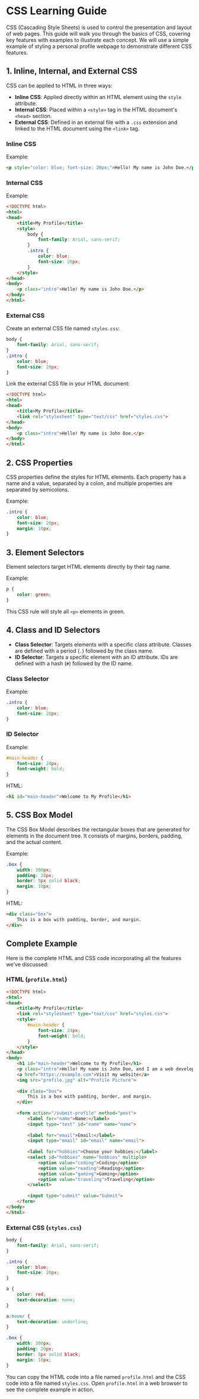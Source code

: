 # CSS Learning Guide

CSS (Cascading Style Sheets) is used to control the presentation and layout of web pages. This guide will walk you through the basics of CSS, covering key features with examples to illustrate each concept. We will use a simple example of styling a personal profile webpage to demonstrate different CSS features.

## 1. Inline, Internal, and External CSS

CSS can be applied to HTML in three ways:

- **Inline CSS**: Applied directly within an HTML element using the `style` attribute.
- **Internal CSS**: Placed within a `<style>` tag in the HTML document's `<head>` section.
- **External CSS**: Defined in an external file with a `.css` extension and linked to the HTML document using the `<link>` tag.

### Inline CSS

Example:
```html
<p style="color: blue; font-size: 20px;">Hello! My name is John Doe.</p>
```

### Internal CSS

Example:
```html
<!DOCTYPE html>
<html>
<head>
    <title>My Profile</title>
    <style>
        body {
            font-family: Arial, sans-serif;
        }
        .intro {
            color: blue;
            font-size: 20px;
        }
    </style>
</head>
<body>
    <p class="intro">Hello! My name is John Doe.</p>
</body>
</html>
```

### External CSS

Create an external CSS file named `styles.css`:
```css
body {
    font-family: Arial, sans-serif;
}
.intro {
    color: blue;
    font-size: 20px;
}
```

Link the external CSS file in your HTML document:
```html
<!DOCTYPE html>
<html>
<head>
    <title>My Profile</title>
    <link rel="stylesheet" type="text/css" href="styles.css">
</head>
<body>
    <p class="intro">Hello! My name is John Doe.</p>
</body>
</html>
```

## 2. CSS Properties

CSS properties define the styles for HTML elements. Each property has a name and a value, separated by a colon, and multiple properties are separated by semicolons.

Example:
```css
.intro {
    color: blue;
    font-size: 20px;
    margin: 10px;
}
```

## 3. Element Selectors

Element selectors target HTML elements directly by their tag name.

Example:
```css
p {
    color: green;
}
```

This CSS rule will style all `<p>` elements in green.

## 4. Class and ID Selectors

- **Class Selector**: Targets elements with a specific class attribute. Classes are defined with a period (`.`) followed by the class name.
- **ID Selector**: Targets a specific element with an ID attribute. IDs are defined with a hash (`#`) followed by the ID name.

### Class Selector

Example:
```css
.intro {
    color: blue;
    font-size: 20px;
}
```

### ID Selector

Example:
```css
#main-header {
    font-size: 24px;
    font-weight: bold;
}
```

HTML:
```html
<h1 id="main-header">Welcome to My Profile</h1>
```

## 5. CSS Box Model

The CSS Box Model describes the rectangular boxes that are generated for elements in the document tree. It consists of margins, borders, padding, and the actual content.

Example:
```css
.box {
    width: 300px;
    padding: 20px;
    border: 5px solid black;
    margin: 10px;
}
```

HTML:
```html
<div class="box">
    This is a box with padding, border, and margin.
</div>
```

## Complete Example

Here is the complete HTML and CSS code incorporating all the features we've discussed:

### HTML (`profile.html`)

```html
<!DOCTYPE html>
<html>
<head>
    <title>My Profile</title>
    <link rel="stylesheet" type="text/css" href="styles.css">
    <style>
        #main-header {
            font-size: 24px;
            font-weight: bold;
        }
    </style>
</head>
<body>
    <h1 id="main-header">Welcome to My Profile</h1>
    <p class="intro">Hello! My name is John Doe, and I am a web developer.</p>
    <a href="https://example.com">Visit my website</a>
    <img src="profile.jpg" alt="Profile Picture">
    
    <div class="box">
        This is a box with padding, border, and margin.
    </div>
    
    <form action="/submit-profile" method="post">
        <label for="name">Name:</label>
        <input type="text" id="name" name="name">
        
        <label for="email">Email:</label>
        <input type="email" id="email" name="email">
        
        <label for="hobbies">Choose your hobbies:</label>
        <select id="hobbies" name="hobbies" multiple>
            <option value="coding">Coding</option>
            <option value="reading">Reading</option>
            <option value="gaming">Gaming</option>
            <option value="traveling">Traveling</option>
        </select>
        
        <input type="submit" value="Submit">
    </form>
</body>
</html>
```

### External CSS (`styles.css`)

```css
body {
    font-family: Arial, sans-serif;
}

.intro {
    color: blue;
    font-size: 20px;
}

a {
    color: red;
    text-decoration: none;
}

a:hover {
    text-decoration: underline;
}

.box {
    width: 300px;
    padding: 20px;
    border: 5px solid black;
    margin: 10px;
}
```

You can copy the HTML code into a file named `profile.html` and the CSS code into a file named `styles.css`. Open `profile.html` in a web browser to see the complete example in action.